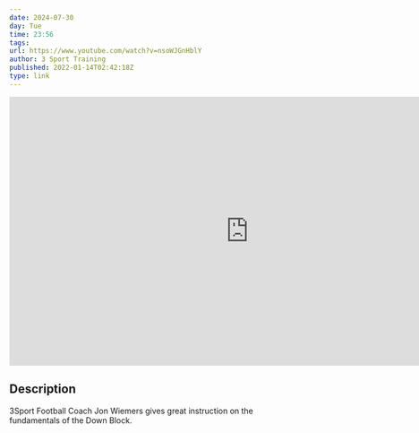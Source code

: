 ```yaml
---
date: 2024-07-30
day: Tue
time: 23:56
tags:
url: https://www.youtube.com/watch?v=nsoWJGnHblY
author: 3 Sport Training
published: 2022-01-14T02:42:18Z
type: link
---
```


<iframe width="854" height="480" src="https://www.youtube.com/embed/nsoWJGnHblY" frameborder="0" allowfullscreen></iframe>

## Description
3Sport Football Coach Jon Wiemers gives great instruction on the fundamentals of the Down Block.